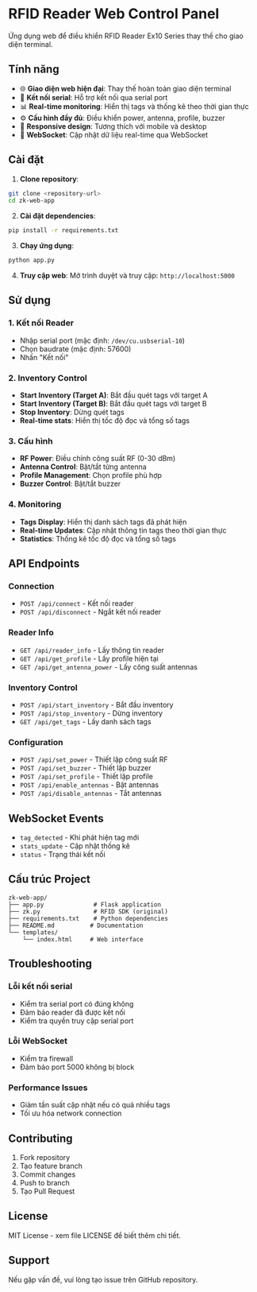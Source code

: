 # RFID Reader Web Control Panel

Ứng dụng web để điều khiển RFID Reader Ex10 Series thay thế cho giao diện terminal.

## Tính năng

- 🌐 **Giao diện web hiện đại**: Thay thế hoàn toàn giao diện terminal
- 🔌 **Kết nối serial**: Hỗ trợ kết nối qua serial port
- 📊 **Real-time monitoring**: Hiển thị tags và thống kê theo thời gian thực
- ⚙️ **Cấu hình đầy đủ**: Điều khiển power, antenna, profile, buzzer
- 📱 **Responsive design**: Tương thích với mobile và desktop
- 🔄 **WebSocket**: Cập nhật dữ liệu real-time qua WebSocket

## Cài đặt

1. **Clone repository**:
```bash
git clone <repository-url>
cd zk-web-app
```

2. **Cài đặt dependencies**:
```bash
pip install -r requirements.txt
```

3. **Chạy ứng dụng**:
```bash
python app.py
```

4. **Truy cập web**:
Mở trình duyệt và truy cập: `http://localhost:5000`

## Sử dụng

### 1. Kết nối Reader
- Nhập serial port (mặc định: `/dev/cu.usbserial-10`)
- Chọn baudrate (mặc định: 57600)
- Nhấn "Kết nối"

### 2. Inventory Control
- **Start Inventory (Target A)**: Bắt đầu quét tags với target A
- **Start Inventory (Target B)**: Bắt đầu quét tags với target B  
- **Stop Inventory**: Dừng quét tags
- **Real-time stats**: Hiển thị tốc độ đọc và tổng số tags

### 3. Cấu hình
- **RF Power**: Điều chỉnh công suất RF (0-30 dBm)
- **Antenna Control**: Bật/tắt từng antenna
- **Profile Management**: Chọn profile phù hợp
- **Buzzer Control**: Bật/tắt buzzer

### 4. Monitoring
- **Tags Display**: Hiển thị danh sách tags đã phát hiện
- **Real-time Updates**: Cập nhật thông tin tags theo thời gian thực
- **Statistics**: Thống kê tốc độ đọc và tổng số tags

## API Endpoints

### Connection
- `POST /api/connect` - Kết nối reader
- `POST /api/disconnect` - Ngắt kết nối reader

### Reader Info
- `GET /api/reader_info` - Lấy thông tin reader
- `GET /api/get_profile` - Lấy profile hiện tại
- `GET /api/get_antenna_power` - Lấy công suất antennas

### Inventory Control
- `POST /api/start_inventory` - Bắt đầu inventory
- `POST /api/stop_inventory` - Dừng inventory
- `GET /api/get_tags` - Lấy danh sách tags

### Configuration
- `POST /api/set_power` - Thiết lập công suất RF
- `POST /api/set_buzzer` - Thiết lập buzzer
- `POST /api/set_profile` - Thiết lập profile
- `POST /api/enable_antennas` - Bật antennas
- `POST /api/disable_antennas` - Tắt antennas

## WebSocket Events

- `tag_detected` - Khi phát hiện tag mới
- `stats_update` - Cập nhật thống kê
- `status` - Trạng thái kết nối

## Cấu trúc Project

```
zk-web-app/
├── app.py              # Flask application
├── zk.py               # RFID SDK (original)
├── requirements.txt    # Python dependencies
├── README.md          # Documentation
└── templates/
    └── index.html     # Web interface
```

## Troubleshooting

### Lỗi kết nối serial
- Kiểm tra serial port có đúng không
- Đảm bảo reader đã được kết nối
- Kiểm tra quyền truy cập serial port

### Lỗi WebSocket
- Kiểm tra firewall
- Đảm bảo port 5000 không bị block

### Performance Issues
- Giảm tần suất cập nhật nếu có quá nhiều tags
- Tối ưu hóa network connection

## Contributing

1. Fork repository
2. Tạo feature branch
3. Commit changes
4. Push to branch
5. Tạo Pull Request

## License

MIT License - xem file LICENSE để biết thêm chi tiết.

## Support

Nếu gặp vấn đề, vui lòng tạo issue trên GitHub repository. 